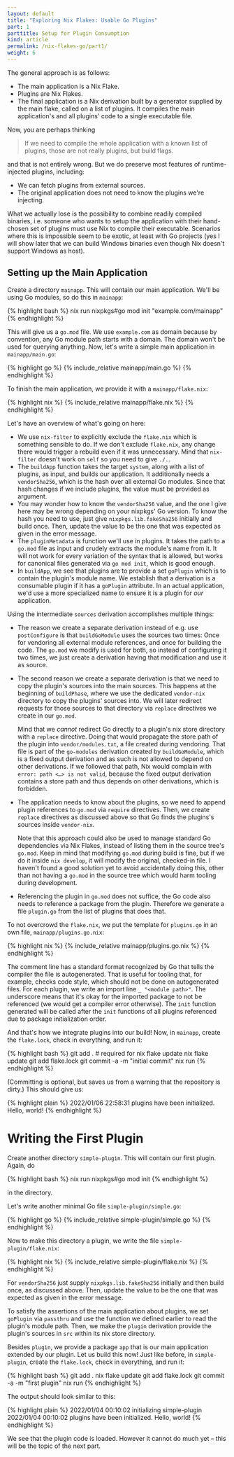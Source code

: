 ```yaml
---
layout: default
title: "Exploring Nix Flakes: Usable Go Plugins"
part: 1
parttitle: Setup for Plugin Consumption
kind: article
permalink: /nix-flakes-go/part1/
weight: 6
---
```


The general approach is as follows:

 * The main application is a Nix Flake.
 * Plugins are Nix Flakes.
 * The final application is a Nix derivation built by a generator supplied by the main flake, called on a list of plugins. It compiles the main application's and all plugins' code to a single executable file.

Now, you are perhaps thinking

> If we need to compile the whole application with a known list of plugins, those are not really plugins, but build flags.

and that is not entirely wrong.
But we do preserve most features of runtime-injected plugins, including:

 * We can fetch plugins from external sources.
 * The original application does not need to know the plugins we're injecting.

What we actually lose is the possibility to combine readily compiled binaries, i.e. someone who wants to setup the application with their hand-chosen set of plugins must use Nix to compile their executable.
Scenarios where this is impossible seem to be exotic, at least with Go projects (yes I will show later that we can build Windows binaries even though Nix doesn't support Windows as host).

## Setting up the Main Application

Create a directory `mainapp`.
This will contain our main application.
We'll be using Go modules, so do this in `mainapp`:

{% highlight bash %}
nix run nixpkgs#go mod init "example.com/mainapp"
{% endhighlight %}

This will give us a `go.mod` file.
We use `example.com` as domain because by convention, any Go module path starts with a domain.
The domain won't be used for querying anything.
Now, let's write a simple main application in `mainapp/main.go`:

{% highlight go %}
{% include_relative mainapp/main.go %}
{% endhighlight %}

To finish the main application, we provide it with a `mainapp/flake.nix`:

{% highlight nix %}
{% include_relative mainapp/flake.nix %}
{% endhighlight %}

Let's have an overview of what's going on here:

 * We use `nix-filter` to explicitly exclude the `flake.nix` which is something sensible to do.
   If we don't exclude `flake.nix`, any change there would trigger a rebuild even if it was unnecessary.
   Mind that `nix-filter` doesn't work on `self` so you need to give `./.`.
 * The `buildApp` function takes the target `system`, along with a list of plugins, as input, and builds our application.
   It additionally needs a `vendorSha256`, which is the hash over all external Go modules.
   Since that hash changes if we include plugins, the value must be provided as argument.
 * You may wonder how to know the `vendorSha256` value, and the one I give here may be wrong depending on your nixpkgs' Go version.
   To know the hash you need to use, just give `nixpkgs.lib.fakeSha256` initially and build once.
   Then, update the value to be the one that was expected as given in the error message.
 * The `pluginMetadata` is function we'll use in plugins.
   It takes the path to a `go.mod` file as input and crudely extracts the module's name from it.
   It will not work for every variation of the syntax that is allowed, but works for canonical files generated via `go mod init`, which is good enough.
 * In `buildApp`, we see that plugins are to provide a set `goPlugin` which is to contain the plugin's module name.
   We establish that a derivation is a consumable plugin if it has a `goPlugin` attribute.
   In an actual application, we'd use a more specialized name to ensure it is a plugin for *our* application.

Using the intermediate `sources` derivation accomplishes multiple things:

 * The reason we create a separate derivation instead of e.g. use `postConfigure` is that `buildGoModule` uses the sources two times:
   Once for vendoring all external module references, and once for building the code.
   The `go.mod` we modify is used for both, so instead of configuring it two times, we just create a derivation having that modification and use it as source.
 * The second reason we create a separate derivation is that we need to copy the plugin's sources into the main sources.
   This happens at the beginning of `buildPhase`, where we use the dedicated `vendor-nix` directory to copy the plugins' sources into.
   We will later redirect requests for those sources to that directory via `replace` directives we create in our `go.mod`.
   
   Mind that we *cannot* redirect Go directly to a plugin's nix store directory with a `replace` directive.
   Doing that would propagate the store path of the plugin into `vendor/modules.txt`, a file created during vendoring.
   That file is part of the `go-modules` derivation created by `buildGoModule`, which is a fixed output derivation and as such is not allowed to depend on other derivations.
   If we followed that path, Nix would complain with `error: path <…> is not valid`, because the fixed output derivation contains a store path and thus depends on other derivations, which is forbidden.
 * The application needs to know about the plugins, so we need to append plugin references to `go.mod` via `require` directives.
   Then, we create `replace` directives as discussed above so that Go finds the plugins's sources inside `vendor-nix`.
   
   Note that this approach could also be used to manage standard Go dependencies via Nix Flakes, instead of listing them in the source tree's `go.mod`.
   Keep in mind that modifying `go.mod` during build is fine, but if we do it inside `nix develop`, it will modify the original, checked-in file.
   I haven't found a good solution yet to avoid accidentally doing this, other than not having a `go.mod` in the source tree which would harm tooling during development.
 * Referencing the plugin in `go.mod` does not suffice, the Go code also needs to reference a package from the plugin.
   Therefore we generate a file `plugin.go` from the list of plugins that does that.

To not overcrowd the `flake.nix`, we put the template for `plugins.go` in an own file, `mainapp/plugins.go.nix`:

{% highlight nix %}
{% include_relative mainapp/plugins.go.nix %}
{% endhighlight %}

The comment line has a standard format recognized by Go that tells the compiler the file is autogenerated.
That is useful for tooling that, for example, checks code style, which should not be done on autogenerated files.
For each plugin, we write an import line `_ "<module path>"`.
The underscore means that it's okay for the imported package to not be referenced (we would get a compiler error otherwise).
The `init` function generated will be called after the `init` functions of all plugins referenced due to package initialization order.

And that's how we integrate plugins into our build!
Now, in `mainapp`, create the `flake.lock`, check in everything, and run it:

{% highlight bash %}
git add . # required for nix flake update
nix flake update
git add flake.lock
git commit -a -m "initial commit"
nix run
{% endhighlight %}

(Committing is optional, but saves us from a warning that the repository is dirty.)
This should give us:

{% highlight plain %}
2022/01/06 22:58:31 plugins have been initialized.
Hello, world!
{% endhighlight %}

# Writing the First Plugin

Create another directory `simple-plugin`.
This will contain our first plugin.
Again, do

{% highlight bash %}
nix run nixpkgs#go mod init
{% endhighlight %}

in the directory.

Let's write another minimal Go file `simple-plugin/simple.go`:

{% highlight go %}
{% include_relative simple-plugin/simple.go %}
{% endhighlight %}

Now to make this directory a plugin, we write the file `simple-plugin/flake.nix`:

{% highlight nix %}
{% include_relative simple-plugin/flake.nix %}
{% endhighlight %}

For `vendorSha256` just supply `nixpkgs.lib.fakeSha256` initially and then build once, as discussed above.
Then, update the value to be the one that was expected as given in the error message.

To satisfy the assertions of the main application about plugins, we set `goPlugin` via `passthru` and use the function we defined earlier to read the plugin's module path.
Then, we make the `plugin` derivation provide the plugin's sources in `src` within its nix store directory.

Besides `plugin`, we provide a package `app` that is our main application extended by our plugin.
Let us build this now!
Just like before, in `simple-plugin`, create the `flake.lock`, check in everything, and run it:

{% highlight bash %}
git add .
nix flake update
git add flake.lock
git commit -a -m "first plugin"
nix run
{% endhighlight %}

The output should look similar to this:

{% highlight plain %}
2022/01/04 00:10:02 initializing simple-plugin
2022/01/04 00:10:02 plugins have been initialized.
Hello, world!
{% endhighlight %}

We see that the plugin code is loaded.
However it cannot do much yet – this will be the topic of the next part.